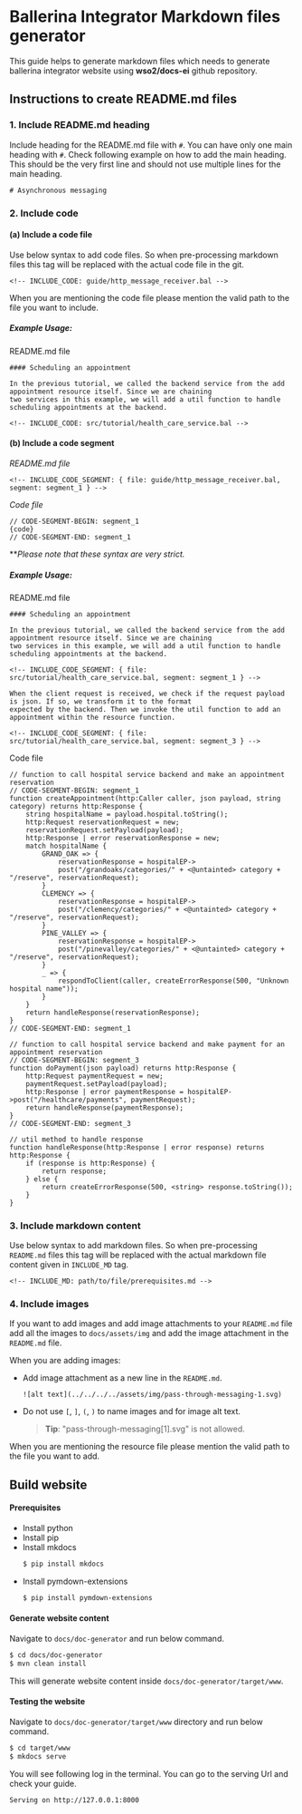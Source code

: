 # Ballerina Integrator Markdown files generator

This guide helps to generate markdown files which needs to generate ballerina integrator website using **wso2/docs-ei** 
github repository.

## Instructions to create README.md files

### 1. Include README.md heading

Include heading for the README.md file with `#`. You can have only one main heading with `#`. 
Check following example on how to add the main heading. This should be the very first line and should not use
multiple lines for the main heading.
```
# Asynchronous messaging
```

### 2. Include code

#### (a) Include a code file

Use below syntax to add code files. So when pre-processing markdown files this tag will be replaced with the 
actual code file in the git.
```
<!-- INCLUDE_CODE: guide/http_message_receiver.bal -->
```
When you are mentioning the code file please mention the valid path to the file you want to include.

##### Example Usage:

README.md file
```
#### Scheduling an appointment

In the previous tutorial, we called the backend service from the add appointment resource itself. Since we are chaining 
two services in this example, we will add a util function to handle scheduling appointments at the backend.

<!-- INCLUDE_CODE: src/tutorial/health_care_service.bal -->
```

#### (b) Include a code segment

*README.md file*

```
<!-- INCLUDE_CODE_SEGMENT: { file: guide/http_message_receiver.bal, segment: segment_1 } -->
```

*Code file*

```
// CODE-SEGMENT-BEGIN: segment_1
{code}
// CODE-SEGMENT-END: segment_1
```
***Please note that these syntax are very strict.*

##### Example Usage:

README.md file
```
#### Scheduling an appointment

In the previous tutorial, we called the backend service from the add appointment resource itself. Since we are chaining 
two services in this example, we will add a util function to handle scheduling appointments at the backend.

<!-- INCLUDE_CODE_SEGMENT: { file: src/tutorial/health_care_service.bal, segment: segment_1 } -->

When the client request is received, we check if the request payload is json. If so, we transform it to the format 
expected by the backend. Then we invoke the util function to add an appointment within the resource function.

<!-- INCLUDE_CODE_SEGMENT: { file: src/tutorial/health_care_service.bal, segment: segment_3 } -->
```

Code file
```ballerina
// function to call hospital service backend and make an appointment reservation
// CODE-SEGMENT-BEGIN: segment_1
function createAppointment(http:Caller caller, json payload, string category) returns http:Response {
    string hospitalName = payload.hospital.toString();
    http:Request reservationRequest = new;
    reservationRequest.setPayload(payload);
    http:Response | error reservationResponse = new;
    match hospitalName {
        GRAND_OAK => {
            reservationResponse = hospitalEP->
            post("/grandoaks/categories/" + <@untainted> category + "/reserve", reservationRequest);
        }
        CLEMENCY => {
            reservationResponse = hospitalEP->
            post("/clemency/categories/" + <@untainted> category + "/reserve", reservationRequest);
        }
        PINE_VALLEY => {
            reservationResponse = hospitalEP->
            post("/pinevalley/categories/" + <@untainted> category + "/reserve", reservationRequest);
        }
        _ => {
            respondToClient(caller, createErrorResponse(500, "Unknown hospital name"));
        }
    }
    return handleResponse(reservationResponse);
}
// CODE-SEGMENT-END: segment_1

// function to call hospital service backend and make payment for an appointment reservation
// CODE-SEGMENT-BEGIN: segment_3
function doPayment(json payload) returns http:Response {
    http:Request paymentRequest = new;
    paymentRequest.setPayload(payload);
    http:Response | error paymentResponse = hospitalEP->post("/healthcare/payments", paymentRequest);
    return handleResponse(paymentResponse);
}
// CODE-SEGMENT-END: segment_3

// util method to handle response
function handleResponse(http:Response | error response) returns http:Response {
    if (response is http:Response) {
        return response;
    } else {
        return createErrorResponse(500, <string> response.toString());
    }
}
```

### 3. Include markdown content

Use below syntax to add markdown files. So when pre-processing `README.md` files this tag will be replaced with the 
actual markdown file content given in `INCLUDE_MD` tag.
```
<!-- INCLUDE_MD: path/to/file/prerequisites.md -->
```

### 4. Include images

If you want to add images and add image attachments to your `README.md` file add all the images to `docs/assets/img`
and add the image attachment in the `README.md` file.

When you are adding images: 
  
- Add image attachment as a new line in the `README.md`.
    ```
    ![alt text](../../../../assets/img/pass-through-messaging-1.svg)
    ```
- Do not use `[`, `]`, `(`, `)` to name images and for image alt text.
    > **Tip**: "pass-through-messaging[1].svg" is not allowed.
 
When you are mentioning the resource file please mention the valid path to the file you want to add.

## Build website

#### Prerequisites

- Install python
- Install pip
- Install mkdocs
    ```bash
    $ pip install mkdocs
    ```
- Install pymdown-extensions
    ```bash
    $ pip install pymdown-extensions
    ```
#### Generate website content

Navigate to `docs/doc-generator` and run below command.

```bash
$ cd docs/doc-generator
$ mvn clean install
```

This will generate website content inside `docs/doc-generator/target/www`.

#### Testing the website

Navigate to `docs/doc-generator/target/www` directory and run below command.

```bash
$ cd target/www
$ mkdocs serve
```

You will see following log in the terminal. You can go to the serving Url and check your guide.

```
Serving on http://127.0.0.1:8000
```
